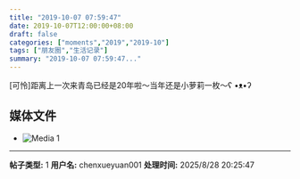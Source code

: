 ```yaml
---
title: "2019-10-07 07:59:47"
date: 2019-10-07T12:00:00+08:00
draft: false
categories: ["moments","2019","2019-10"]
tags: ["朋友圈","生活记录"]
summary: "2019-10-07 07:59:47..."
---
```


[可怜]距离上一次来青岛已经是20年啦～当年还是小萝莉一枚～ʕ •ᴥ•ʔ

## 媒体文件

- ![Media 1](/Moments/photos/2019-10-07/201910070759470.jpg)

---

**帖子类型:** 1
**用户名:** chenxueyuan001
**处理时间:** 2025/8/28 20:25:47